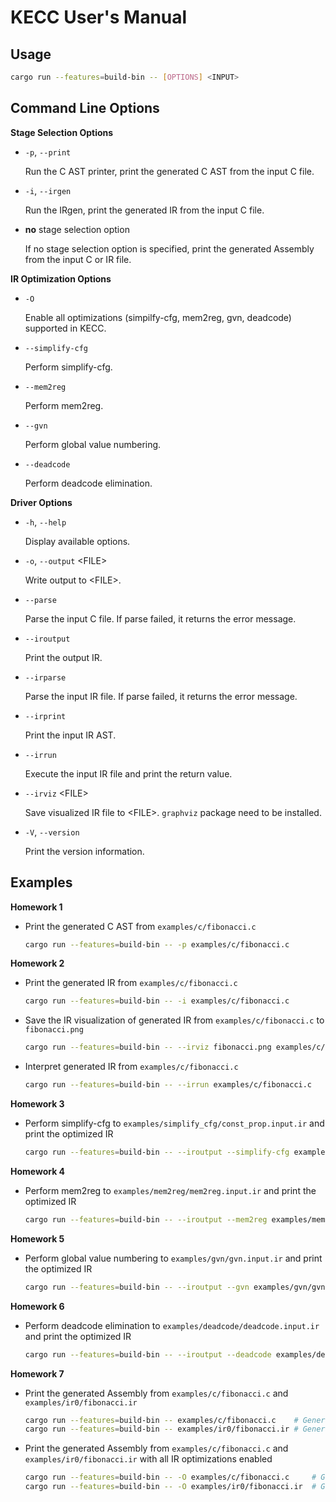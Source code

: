 # KECC User's Manual

## Usage

```sh
cargo run --features=build-bin -- [OPTIONS] <INPUT>
```

## Command Line Options

**Stage Selection Options**

- `-p`, `--print`

  Run the C AST printer, print the generated C AST from the input C file.

- `-i`, `--irgen`

  Run the IRgen, print the generated IR from the input C file.

- **no** stage selection option

  If no stage selection option is specified, print the generated Assembly from the input C or IR file.

**IR Optimization Options**

- `-O`

  Enable all optimizations (simpilfy-cfg, mem2reg, gvn, deadcode) supported in KECC.

- `--simplify-cfg`

  Perform simplify-cfg.

- `--mem2reg`

  Perform mem2reg.

- `--gvn`

  Perform global value numbering.

- `--deadcode`

  Perform deadcode elimination.

**Driver Options**

- `-h`, `--help`

  Display available options.

- `-o`, `--output` \<FILE>

  Write output to \<FILE>.

- `--parse`

  Parse the input C file. If parse failed, it returns the error message.

- `--iroutput`

  Print the output IR.

- `--irparse`

  Parse the input IR file. If parse failed, it returns the error message.

- `--irprint`

  Print the input IR AST.

- `--irrun`

  Execute the input IR file and print the return value.

- `--irviz` \<FILE>

  Save visualized IR file to \<FILE>.  `graphviz` package need to be installed.

- `-V`, `--version`

  Print the version information.

## Examples

**Homework 1**

- Print the generated C AST from `examples/c/fibonacci.c`

  ```sh
  cargo run --features=build-bin -- -p examples/c/fibonacci.c
  ```

**Homework 2**

- Print the generated IR from `examples/c/fibonacci.c`

  ```sh
  cargo run --features=build-bin -- -i examples/c/fibonacci.c
  ```

- Save the IR visualization of generated IR from `examples/c/fibonacci.c` to `fibonacci.png`

  ```sh
  cargo run --features=build-bin -- --irviz fibonacci.png examples/c/fibonacci.c
  ```

- Interpret generated IR from `examples/c/fibonacci.c`

  ```sh
  cargo run --features=build-bin -- --irrun examples/c/fibonacci.c
  ```

**Homework 3**

- Perform simplify-cfg to `examples/simplify_cfg/const_prop.input.ir` and print the optimized IR

  ```sh
  cargo run --features=build-bin -- --iroutput --simplify-cfg examples/simplify_cfg/const_prop.input.ir
  ```

**Homework 4**

- Perform mem2reg to `examples/mem2reg/mem2reg.input.ir` and print the optimized IR

  ```sh
  cargo run --features=build-bin -- --iroutput --mem2reg examples/mem2reg/mem2reg.input.ir
  ```

**Homework 5**

- Perform global value numbering to `examples/gvn/gvn.input.ir` and print the optimized IR

  ```sh
  cargo run --features=build-bin -- --iroutput --gvn examples/gvn/gvn.input.ir
  ```

**Homework 6**

- Perform deadcode elimination to `examples/deadcode/deadcode.input.ir` and print the optimized IR

  ```sh
  cargo run --features=build-bin -- --iroutput --deadcode examples/deadcode/deadcode.input.ir
  ```

**Homework 7**

- Print the generated Assembly from `examples/c/fibonacci.c` and `examples/ir0/fibonacci.ir`

  ```sh
  cargo run --features=build-bin -- examples/c/fibonacci.c    # Generate Assembly from `examples/c/fibonacci.c`
  cargo run --features=build-bin -- examples/ir0/fibonacci.ir # Generate Assembly from `examples/ir0/fibonacci.ir`
  ```

- Print the generated Assembly from `examples/c/fibonacci.c` and `examples/ir0/fibonacci.ir` with all IR optimizations enabled

  ```sh
  cargo run --features=build-bin -- -O examples/c/fibonacci.c     # Generate Assembly from `examples/c/fibonacci.c`
  cargo run --features=build-bin -- -O examples/ir0/fibonacci.ir  # Generate Assembly from `examples/ir0/fibonacci.ir`
  ```

